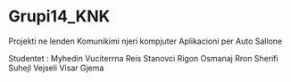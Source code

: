 # Grupi14_KNK
Projekti ne lenden Komunikimi njeri kompjuter
Aplikacioni per Auto Sallone

Studentet : 
Myhedin Vuciterrna 
Reis Stanovci
Rigon Osmanaj
Rron Sherifi
Suhejl Vejseli
Visar Gjema
